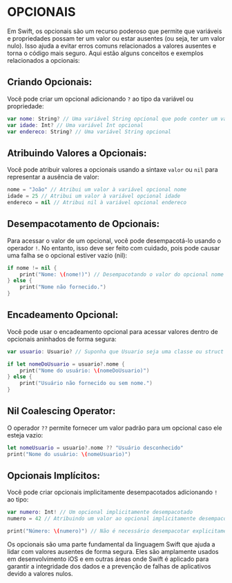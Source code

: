 # OPCIONAIS
Em Swift, os opcionais são um recurso poderoso que permite que variáveis e propriedades possam ter um valor ou estar ausentes (ou seja, ter um valor nulo). Isso ajuda a evitar erros comuns relacionados a valores ausentes e torna o código mais seguro. Aqui estão alguns conceitos e exemplos relacionados a opcionais:

## Criando Opcionais:

Você pode criar um opcional adicionando `?` ao tipo da variável ou propriedade:

```swift
var nome: String? // Uma variável String opcional que pode conter um valor ou ser nil
var idade: Int? // Uma variável Int opcional
var endereco: String? // Uma variável String opcional
```

## Atribuindo Valores a Opcionais:

Você pode atribuir valores a opcionais usando a sintaxe `valor` ou `nil` para representar a ausência de valor:

```swift
nome = "João" // Atribui um valor à variável opcional nome
idade = 25 // Atribui um valor à variável opcional idade
endereco = nil // Atribui nil à variável opcional endereco
```

## Desempacotamento de Opcionais:

Para acessar o valor de um opcional, você pode desempacotá-lo usando o operador `!`. No entanto, isso deve ser feito com cuidado, pois pode causar uma falha se o opcional estiver vazio (nil):

```swift
if nome != nil {
    print("Nome: \(nome!)") // Desempacotando o valor do opcional nome
} else {
    print("Nome não fornecido.")
}
```

## Encadeamento Opcional:

Você pode usar o encadeamento opcional para acessar valores dentro de opcionais aninhados de forma segura:

```swift
var usuario: Usuario? // Suponha que Usuario seja uma classe ou struct com uma propriedade nome opcional

if let nomeDoUsuario = usuario?.nome {
    print("Nome do usuário: \(nomeDoUsuario)")
} else {
    print("Usuário não fornecido ou sem nome.")
}
```

## Nil Coalescing Operator:

O operador `??` permite fornecer um valor padrão para um opcional caso ele esteja vazio:

```swift
let nomeUsuario = usuario?.nome ?? "Usuário desconhecido"
print("Nome do usuário: \(nomeUsuario)")
```

## Opcionais Implícitos:

Você pode criar opcionais implicitamente desempacotados adicionando `!` ao tipo:

```swift
var numero: Int! // Um opcional implicitamente desempacotado
numero = 42 // Atribuindo um valor ao opcional implicitamente desempacotado

print("Número: \(numero)") // Não é necessário desempacotar explicitamente
```

Os opcionais são uma parte fundamental da linguagem Swift que ajuda a lidar com valores ausentes de forma segura. Eles são amplamente usados em desenvolvimento iOS e em outras áreas onde Swift é aplicado para garantir a integridade dos dados e a prevenção de falhas de aplicativos devido a valores nulos.